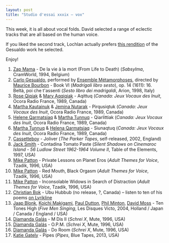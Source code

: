```yaml
---
layout: post
title: "Studio d'essai xxxix – vox"
---
```


This week, it is all about vocal folds. David selected a range of eclectic tracks that are all based on the human voice.

If you liked the second track, Lochlan actually prefers [this rendition](https://www.youtube.com/watch?v=5OwQ0HCw4DA) of the Gesualdo work he selected.

Enjoy!

1. [Zap Mama](http://musicbrainz.org/artist/50c0ec9a-a2a3-4888-a8b0-a0cf565e5ac7) - De la vie à la mort (From Life to Death) (_Sabsylma_, CramWorld, 1994, Belgium)
1. [Carlo Gesualdo](http://musicbrainz.org/artist/c6c6f154-b3b8-4f82-a500-589373f41556), performed by [Ensemble Métamorphoses](http://musicbrainz.org/artist/a4d45b22-e4e4-42cd-81b3-eb41441bdac2), directed by [Maurice Bourbon](http://musicbrainz.org/artist/02159271-1c4e-4e53-91ce-429815a7129b) - Book VI (_Madrigali libro sesto_), op. 14 (1611): 16. Beltà, poi che t'assenti (_Sesto libro dei madrigaldi_, Arion, 1998, Italy)
1. [Rose Qiqiak](http://musicbrainz.org/artist/974a9a50-eba8-41b7-881a-aa1818ebd590) & [Mary Aqqiqiak](http://musicbrainz.org/artist/5f43526a-8d6d-4049-b971-8787eb31ffaf) - Aqittuq (_Canada: Jeux Vocaux des Inuit_, Ocora Radio France, 1989, Canada)
1. [Martha Kautainuk](http://musicbrainz.org/artist/b178121f-a61c-4839-98fe-5a66a1fd6e98) & [Jemina Nutarak](http://musicbrainz.org/artist/650c29f5-94f6-4691-8575-76faf698083e) - Pirqusiqtuk (_Canada: Jeux Vocaux des Inuit_, Ocora Radio France, 1989, Canada)
1. [Helene Qarmatsiaq](http://musicbrainz.org/artist/58513d20-a5c8-4064-ba7e-a99df6154777) & [Martha Tunnuq](http://musicbrainz.org/artist/3ace6ebd-942c-471a-acc3-79e66817f922) - Qiarlittiak (_Canada: Jeux Vocaux des Inuit_, Ocora Radio France, 1989, Canada)
1. [Martha Tunnuq](http://musicbrainz.org/artist/3ace6ebd-942c-471a-acc3-79e66817f922) & [Helena Qarmatsiaq](http://musicbrainz.org/artist/68a8b2c8-0adb-4075-8d5a-d0d806b73f83) - Siunaqtuq (_Canada: Jeux Vocaux des Inuit_, Ocora Radio France, 1989, Canada)
1. [Cassetteboy](http://musicbrainz.org/artist/a9bff0b2-400d-43d5-99a0-aa55292889f3) - Joliver (_The Parker Tapes_, self-released, 2002, England)
1. [Jack Smith](http://musicbrainz.org/artist/a00239b6-55fb-4dff-98af-b0c397f2e140) - Contadina Tomato Paste (_Silent Shadows on Cinemaroc Island - 56 Ludlow Street 1962-1964 Volume II_, Table of the Elements, 1997, USA)
1. [Mike Patton](http://musicbrainz.org/artist/6e891631-d99c-4768-8bc2-5e5feb42881c) - Private Lessons on Planet Eros (_Adult Themes for Voice_, Tzadik, 1996, USA)
1. [Mike Patton](http://musicbrainz.org/artist/6e891631-d99c-4768-8bc2-5e5feb42881c) - Red Mouth, Black Orgasm (_Adult Themes for Voice_, Tzadik, 1996, USA)
1. [Mike Patton](http://musicbrainz.org/artist/6e891631-d99c-4768-8bc2-5e5feb42881c) - Inconsolable Widows in Search of Distraction (_Adult Themes for Voice_, Tzadik, 1996, USA)
1. [Christian Bok](http://musicbrainz.org/artist/79207dba-fdc1-42ad-8597-94b3daccf7c1) - Ubu Hubbub (no release, ?, Canada) – listen to ten of his poems [on Lyrikline](http://www.lyrikline.org/en/poems/ubu-hubbub-10304#.VVH4_eSmXeQ)
1. [Jaap Blonk](http://musicbrainz.org/artist/43764e83-2f26-43b2-8a20-d491907e56af), [Koichi Makigami](http://musicbrainz.org/artist/05b92822-fea3-46c5-8c19-bf518c5ec204), [Paul Dutton](http://musicbrainz.org/artist/fb33ccc2-44d4-48e2-a4c5-a41426a8716a), [Phil Minton](http://musicbrainz.org/artist/8fb5b702-e404-4330-ab40-b0c8ffd3d294), [David Moss](http://musicbrainz.org/artist/25caa3b5-3594-4401-a0a5-9a3a9b9cf7f8) - Ten Tones High (_Five Men Singing_, Les Disques Victo, 2004, Holland / Japan / Canada / England / USA)
1. [Diamanda Galás](http://musicbrainz.org/artist/f569a00a-a5d4-4269-b383-e125a0b515a4) - M Dis II (_Schrei X_, Mute, 1996, USA)
1. [Diamanda Galás](http://musicbrainz.org/artist/f569a00a-a5d4-4269-b383-e125a0b515a4) - O.P.M. (_Schrei X_, Mute, 1996, USA)
1. [Diamanda Galás](http://musicbrainz.org/artist/f569a00a-a5d4-4269-b383-e125a0b515a4) - Do Room (_Schrei X_, Mute, 1996, USA)
1. [Katie Gately](http://musicbrainz.org/artist/232f238a-4f02-4a85-9a3b-6ece92d94156) - Pipes (_Pipes_, Blue Tapes, 2013, USA)